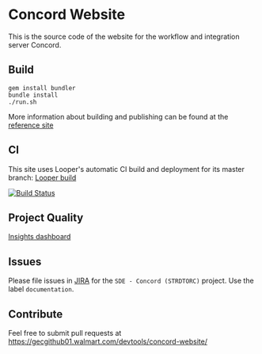 # Concord Website

This is the source code of the website for the workflow and integration server
Concord.

## Build

```
gem install bundler
bundle install
./run.sh
```

More information about building and publishing can be found at the
[reference site](http://reference.walmart.com/docs/getting-started/)

## CI

This site uses Looper's automatic CI build and deployment for its master branch:
[Looper build](https://ci.walmart.com/job/SDE-Docs-Training/job/concord-site/)

[![Build Status](https://ci.walmart.com/buildStatus/icon?job=SDE-Docs-Training/concord-site)](https://ci.walmart.com/job/SDE-Docs-Training/concord-site)

## Project Quality

[Insights dashboard](http://hygieia.walmart.com/#/dashboard/59a4b22dad53334f88c9989f)

## Issues

Please file issues in [JIRA](https://jira.walmart.com/)
for the `SDE - Concord (STRDTORC)` project. Use the label `documentation`.

## Contribute

Feel free to submit pull requests at
https://gecgithub01.walmart.com/devtools/concord-website/
